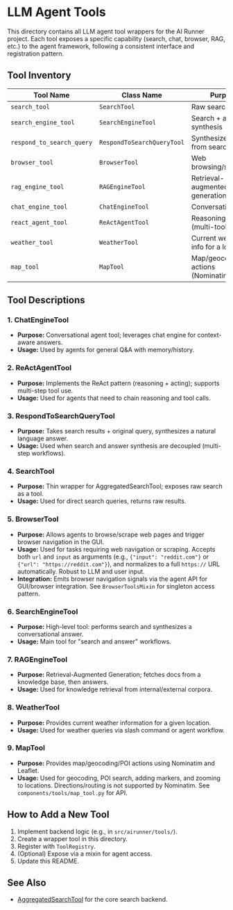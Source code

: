 # LLM Agent Tools

This directory contains all LLM agent tool wrappers for the AI Runner project. Each tool exposes a specific capability (search, chat, browser, RAG, etc.) to the agent framework, following a consistent interface and registration pattern.

## Tool Inventory

| Tool Name                | Class Name                  | Purpose                                 | Returns         | Typical Usage         |
|--------------------------|-----------------------------|-----------------------------------------|-----------------|----------------------|
| `search_tool`            | `SearchTool`                | Raw search results                      | dict            | Direct search        |
| `search_engine_tool`     | `SearchEngineTool`          | Search + answer synthesis               | str             | Conversational agent |
| `respond_to_search_query`| `RespondToSearchQueryTool`  | Synthesize answer from search results   | str             | Multi-step workflow  |
| `browser_tool`           | `BrowserTool`               | Web browsing/scraping                   | varies          | Web navigation       |
| `rag_engine_tool`        | `RAGEngineTool`             | Retrieval-augmented generation          | str             | Knowledge retrieval  |
| `chat_engine_tool`       | `ChatEngineTool`            | Conversational Q&A                      | str             | Chat agent           |
| `react_agent_tool`       | `ReActAgentTool`            | Reasoning + acting (multi-tool)         | varies          | ReAct agent          |
| `weather_tool`           | `WeatherTool`               | Current weather info for a location     | str             | Weather queries      |
| `map_tool`               | `MapTool`                   | Map/geocoding/POI actions (Nominatim)   | dict            | Map agent           |

## Tool Descriptions

### 1. ChatEngineTool
- **Purpose:** Conversational agent tool; leverages chat engine for context-aware answers.
- **Usage:** Used by agents for general Q&A with memory/history.

### 2. ReActAgentTool
- **Purpose:** Implements the ReAct pattern (reasoning + acting); supports multi-step tool use.
- **Usage:** Used for agents that need to chain reasoning and tool calls.

### 3. RespondToSearchQueryTool
- **Purpose:** Takes search results + original query, synthesizes a natural language answer.
- **Usage:** Used when search and answer synthesis are decoupled (multi-step workflows).

### 4. SearchTool
- **Purpose:** Thin wrapper for AggregatedSearchTool; exposes raw search as a tool.
- **Usage:** Used for direct search queries, returns raw results.

### 5. BrowserTool
- **Purpose:** Allows agents to browse/scrape web pages and trigger browser navigation in the GUI.
- **Usage:** Used for tasks requiring web navigation or scraping. Accepts both `url` and `input` as arguments (e.g., `{"input": "reddit.com"}` or `{"url": "https://reddit.com"}`), and normalizes to a full `https://` URL automatically. Robust to LLM and user input.
- **Integration:** Emits browser navigation signals via the agent API for GUI/browser integration. See `BrowserToolsMixin` for singleton access pattern.

### 6. SearchEngineTool
- **Purpose:** High-level tool: performs search and synthesizes a conversational answer.
- **Usage:** Main tool for "search and answer" workflows.

### 7. RAGEngineTool
- **Purpose:** Retrieval-Augmented Generation; fetches docs from a knowledge base, then answers.
- **Usage:** Used for knowledge retrieval from internal/external corpora.

### 8. WeatherTool
- **Purpose:** Provides current weather information for a given location.
- **Usage:** Used for weather queries via slash command or agent workflow.

### 9. MapTool
- **Purpose:** Provides map/geocoding/POI actions using Nominatim and Leaflet.
- **Usage:** Used for geocoding, POI search, adding markers, and zooming to locations. Directions/routing is not supported by Nominatim. See `components/tools/map_tool.py` for API.

## How to Add a New Tool

1. Implement backend logic (e.g., in `src/airunner/tools/`).
2. Create a wrapper tool in this directory.
3. Register with `ToolRegistry`.
4. (Optional) Expose via a mixin for agent access.
5. Update this README.

## See Also
- [AggregatedSearchTool](../../../tools/search_tool.py) for the core search backend.
